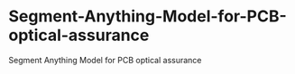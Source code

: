 # Segment-Anything-Model-for-PCB-optical-assurance
Segment Anything Model for PCB optical assurance 
